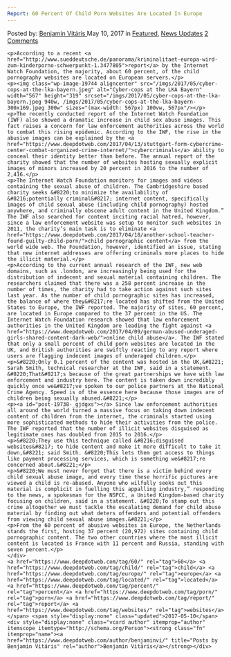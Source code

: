 ```yaml
---
Report: 60 Percent Of Child Porn Websites Are Located In Europe
---
```

<article class="post-listing post-19738 post type-post status-publish format-standard has-post-thumbnail hentry  tag-3828 tag-child tag-europe tag-located tag-percent tag-porn tag-report tag-websites">
    <div class="post-inner">
        <span>Posted by: <a href="https://www.deepdotweb.com/author/benjaminvi/" title="">Benjamin Vitáris </a></span>
    <span>May 10, 2017</span>
    <span>in <a href="https://www.deepdotweb.com/category/deepdot-news/" rel="category tag">Featured</a>, <a href="https://www.deepdotweb.com/category/news-updates/" rel="category tag">News Updates</a></span>
    <span><a href="https://www.deepdotweb.com/2017/05/10/report-60-percent-child-porn-websites-located-europe/#comments">2 Comments</a></span>
    </p>
    <div class="clear"></div>
    
    <p>According to a recent <a href="http://www.sueddeutsche.de/panorama/kriminalitaet-europa-wird-zum-kinderporno-schwerpunkt-1.3477805">report</a> by the Internet Watch Foundation, the majority, about 60 percent, of the child pornography websites are located on European servers.</p>
    <p><img class="wp-image-19744 aligncenter" src="/imgs/2017/05/cyber-cops-at-the-lka-bayern.jpeg" alt="Cyber-cops at the LKA Bayern" width="567" height="319" srcset="/imgs/2017/05/cyber-cops-at-the-lka-bayern.jpeg 940w, /imgs/2017/05/cyber-cops-at-the-lka-bayern-300x169.jpeg 300w" sizes="(max-width: 567px) 100vw, 567px"/></p>
    <p>The recently conducted report of the Internet Watch Foundation (IWF) also showed a dramatic increase in child sex abuse images. This fact raises a concern for law enforcement authorities across the world to combat this rising epidemic. According to the IWF, the rise in the abusive images can be explained by the <a href="https://www.deepdotweb.com/2017/04/13/stuttgart-form-cybercrime-center-combat-organized-crime-internet/">cybercriminals</a> ability to conceal their identity better than before. The annual report of the charity showed that the number of websites hosting sexually explicit images of minors increased by 20 percent in 2016 to the number of 2,416.</p>
    <p>The Internet Watch Foundation monitors for images and videos containing the sexual abuse of children. The Cambridgeshire based charity seeks &#8220;to minimize the availability of &#8216;potentially criminal&#8217; internet content, specifically images of child sexual abuse (including child pornography) hosted anywhere, and criminally obscene adult content in the United Kingdom.” The IWF also searched for content inciting racial hatred, however, since a law enforcement website was setup to monitor such websites in 2011, the charity’s main task is to eliminate <a href="https://www.deepdotweb.com/2017/04/18/another-school-teacher-found-guilty-child-porn/">child pornographic content</a> from the world wide web. The Foundation, however, identified an issue, stating that new internet addresses are offering criminals more places to hide the illicit material.</p>
    <p>According to the current annual research of the IWF, new web domains, such as .london, are increasingly being used for the distribution of indecent and sexual material containing children. The researchers claimed that there was a 258 percent increase in the number of times, the charity had to take action against such sites last year. As the number of child pornographic sites has increased, the balance of where they&#8217;re located has shifted from the United States to Europe, the IWF reported. The majority of sites, 60 percent, are located in Europe compared to the 37 percent in the US. The Internet Watch Foundation research showed that law enforcement authorities in the United Kingdom are leading the fight against <a href="https://www.deepdotweb.com/2017/04/09/german-abused-underaged-girls-shared-content-dark-web/">online child abuse</a>. The IWF stated that only a small percent of child porn websites are located in the UK, and British authorities are swiftly reacting to any report where users are flagging indecent images of underaged children.</p>
    <p>&#8220;Only 0.1 percent of the content was hosted in the UK,&#8221; Sarah Smith, technical researcher at the IWF, said in a statement. &#8220;That&#8217;s because of the great partnerships we have with law enforcement and industry here. The content is taken down incredibly quickly once we&#8217;ve spoken to our police partners at the National Crime Agency. Speed is of the essence here because those images are of children being sexually abused.&#8221;</p>
    <p><a id="post-19738-_gjdgxs"></a> Since law enforcement authorities all around the world turned a massive focus on taking down indecent content of children from the internet, the criminals started using more sophisticated methods to hide their activities from the police. The IWF reported that the number of illicit websites disguised as legitimate ones has doubled from 2015 to 2016.</p>
    <p>&#8220;They use this technique called &#8216;disguised websites&#8217; to hide content and make it more difficult to take it down,&#8221; said Smith. &#8220;This lets them get access to things like payment processing services, which is something we&#8217;re concerned about.&#8221;</p>
    <p>&#8220;We must never forget that there is a victim behind every child sexual abuse image, and every time these horrific pictures are viewed a child is re-abused. Anyone who wilfully seeks out this material is complicit in fuelling this appalling industry,” responding to the news, a spokesman for the NSPCC, a United Kingdom-based charity focusing on children, said in a statement. &#8220;To stamp out this crime altogether we must tackle the escalating demand for child abuse material by finding out what deters offenders and potential offenders from viewing child sexual abuse images.&#8221;</p>
    <p>From the 60 percent of abusive websites in Europe, the Netherlands stands the first, hosting 37 percent (20,972) sites containing child pornographic content. The two other countries where the most illicit content is located is France with 11 percent and Russia, standing with seven percent.</p>
    </div>
    <a href="https://www.deepdotweb.com/tag/60/" rel="tag">60</a> <a href="https://www.deepdotweb.com/tag/child/" rel="tag">child</a> <a href="https://www.deepdotweb.com/tag/europe/" rel="tag">europe</a> <a href="https://www.deepdotweb.com/tag/located/" rel="tag">located</a> <a href="https://www.deepdotweb.com/tag/percent/" rel="tag">percent</a> <a href="https://www.deepdotweb.com/tag/porn/" rel="tag">porn</a> <a href="https://www.deepdotweb.com/tag/report/" rel="tag">report</a> <a href="https://www.deepdotweb.com/tag/websites/" rel="tag">websites</a></span> <span style="display:none" class="updated">2017-05-10</span>
    <div style="display:none" class="vcard author" itemprop="author" itemscope itemtype="http://schema.org/Person"><strong class="fn" itemprop="name"><a href="https://www.deepdotweb.com/author/benjaminvi/" title="Posts by Benjamin Vitáris" rel="author">Benjamin Vitáris</a></strong></div>
    
